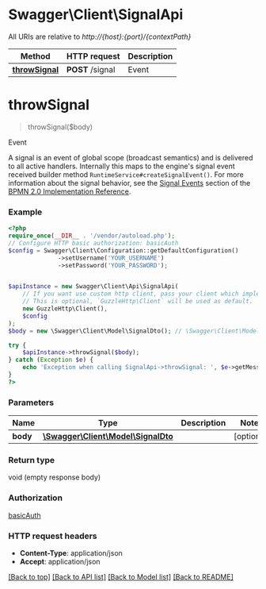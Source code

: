# Swagger\Client\SignalApi

All URIs are relative to *http://{host}:{port}/{contextPath}*

Method | HTTP request | Description
------------- | ------------- | -------------
[**throwSignal**](SignalApi.md#throwsignal) | **POST** /signal | Event

# **throwSignal**
> throwSignal($body)

Event

A signal is an event of global scope (broadcast semantics) and is delivered to all active handlers. Internally this maps to the engine's signal event received builder method `RuntimeService#createSignalEvent()`. For more information about the signal behavior, see the [Signal Events](https://docs.camunda.org/manual/7.21/reference/bpmn20/events/signal-events/) section of the [BPMN 2.0 Implementation Reference](https://docs.camunda.org/manual/7.21/reference/bpmn20/).

### Example
```php
<?php
require_once(__DIR__ . '/vendor/autoload.php');
// Configure HTTP basic authorization: basicAuth
$config = Swagger\Client\Configuration::getDefaultConfiguration()
              ->setUsername('YOUR_USERNAME')
              ->setPassword('YOUR_PASSWORD');


$apiInstance = new Swagger\Client\Api\SignalApi(
    // If you want use custom http client, pass your client which implements `GuzzleHttp\ClientInterface`.
    // This is optional, `GuzzleHttp\Client` will be used as default.
    new GuzzleHttp\Client(),
    $config
);
$body = new \Swagger\Client\Model\SignalDto(); // \Swagger\Client\Model\SignalDto | 

try {
    $apiInstance->throwSignal($body);
} catch (Exception $e) {
    echo 'Exception when calling SignalApi->throwSignal: ', $e->getMessage(), PHP_EOL;
}
?>
```

### Parameters

Name | Type | Description  | Notes
------------- | ------------- | ------------- | -------------
 **body** | [**\Swagger\Client\Model\SignalDto**](../Model/SignalDto.md)|  | [optional]

### Return type

void (empty response body)

### Authorization

[basicAuth](../../README.md#basicAuth)

### HTTP request headers

 - **Content-Type**: application/json
 - **Accept**: application/json

[[Back to top]](#) [[Back to API list]](../../README.md#documentation-for-api-endpoints) [[Back to Model list]](../../README.md#documentation-for-models) [[Back to README]](../../README.md)

